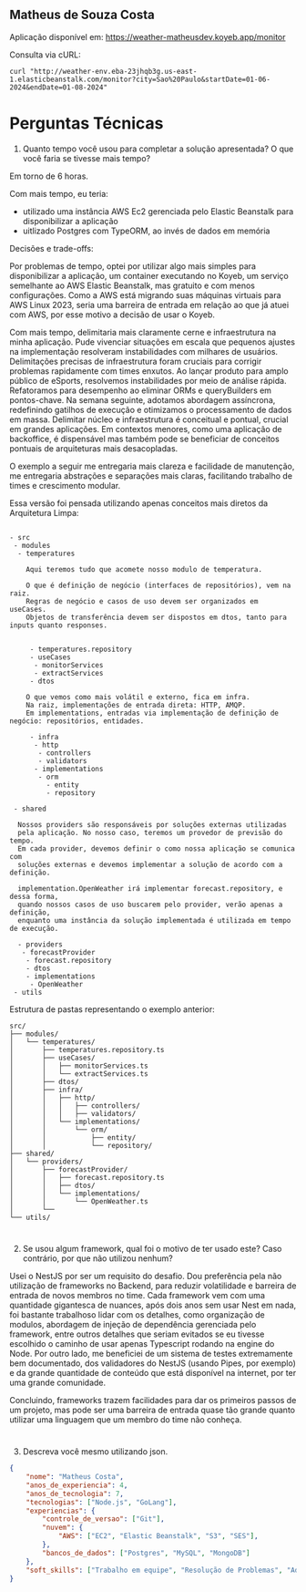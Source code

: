 ## Matheus de Souza Costa

Aplicação disponível em: https://weather-matheusdev.koyeb.app/monitor

Consulta via cURL:
```curl
curl "http://weather-env.eba-23jhqb3g.us-east-1.elasticbeanstalk.com/monitor?city=Sao%20Paulo&startDate=01-06-2024&endDate=01-08-2024"

```

# Perguntas Técnicas

1. Quanto tempo você usou para completar a solução apresentada? O que você faria se tivesse mais tempo?

Em torno de 6 horas.

Com mais tempo, eu teria:
- utilizado uma instância AWS Ec2 gerenciada pelo Elastic Beanstalk para disponibilizar a aplicação
- uitlizado Postgres com TypeORM, ao invés de dados em memória

Decisões e trade-offs:

Por problemas de tempo, optei por utilizar algo mais simples para disponibilizar a aplicação, um container executando no Koyeb, um serviço semelhante ao AWS Elastic Beanstalk, mas gratuito e com menos configurações. Como a AWS está migrando suas máquinas virtuais para AWS Linux 2023, seria uma barreira de entrada em relação ao que já atuei com AWS, por esse motivo a decisão de usar o Koyeb.

Com mais tempo, delimitaria mais claramente cerne e infraestrutura na minha aplicação. Pude vivenciar situações em escala que pequenos ajustes na implementação resolveram instabilidades com milhares de usuários. Delimitações precisas de infraestrutura foram cruciais para corrigir problemas rapidamente com times enxutos.
Ao lançar produto para amplo público de eSports, resolvemos instabilidades por meio de análise rápida. Refatoramos para desempenho ao eliminar ORMs e queryBuilders em pontos-chave. Na semana seguinte, adotamos abordagem assíncrona, redefinindo gatilhos de execução e otimizamos o processamento de dados em massa.
Delimitar núcleo e infraestrutura é conceitual e pontual, crucial em grandes aplicações. Em contextos menores, como uma aplicação de backoffice, é dispensável mas também pode se beneficiar de conceitos pontuais de arquiteturas mais desacopladas.


O exemplo a seguir me entregaria mais clareza e facilidade de manutenção, me entregaria abstrações e separações mais claras, facilitando trabalho de times e crescimento modular.

Essa versão foi pensada utilizando apenas conceitos mais diretos da Arquitetura Limpa:
```

- src
 - modules
  - temperatures

	Aqui teremos tudo que acomete nosso modulo de temperatura. 
	
	O que é definição de negócio (interfaces de repositórios), vem na raiz.
	Regras de negócio e casos de uso devem ser organizados em useCases.
	Objetos de transferência devem ser dispostos em dtos, tanto para inputs quanto responses.


	 - temperatures.repository
	 - useCases
      - monitorServices
	  - extractServices
	 - dtos
	
	O que vemos como mais volátil e externo, fica em infra. 
	Na raiz, implementações de entrada direta: HTTP, AMQP.
	Em implementations, entradas via implementação de definição de negócio: repositórios, entidades.
	
	 - infra
	  - http
	   - controllers
	   - validators
	  - implementations
	   - orm
	     - entity
		 - repository
		
 - shared

  Nossos providers são responsáveis por soluções externas utilizadas 
  pela aplicação. No nosso caso, teremos um provedor de previsão do tempo.
  Em cada provider, devemos definir o como nossa aplicação se comunica com
  soluções externas e devemos implementar a solução de acordo com a definição.

  implementation.OpenWeather irá implementar forecast.repository, e dessa forma,
  quando nossos casos de uso buscarem pelo provider, verão apenas a definição,
  enquanto uma instância da solução implementada é utilizada em tempo de execução.

  - providers
   - forecastProvider
	- forecast.repository
	- dtos
	- implementations
	 - OpenWeather
 - utils

```

Estrutura de pastas representando o exemplo anterior:

```
src/
├── modules/
│   └── temperatures/
│       ├── temperatures.repository.ts
│       ├── useCases/
│       │   ├── monitorServices.ts
│       │   └── extractServices.ts
│       ├── dtos/
│       ├── infra/
│       │   ├── http/
│       │   │   ├── controllers/
│       │   │   ├── validators/
│       │   └── implementations/
│       │       └── orm/
│       │           ├── entity/
│       │           └── repository/
├── shared/
│   └── providers/
│       ├── forecastProvider/
│       │   ├── forecast.repository.ts
│       │   ├── dtos/
│       │   └── implementations/
│       │       └── OpenWeather.ts
│       └── 
└── utils/

```
#

2. Se usou algum framework, qual foi o motivo de ter usado este? Caso contrário, por que não utilizou nenhum?

Usei o NestJS por ser um requisito do desafio. Dou preferência pela não utilização de frameworks no Backend, para reduzir volatilidade e barreira de entrada de novos membros no time. Cada framework vem com uma quantidade gigantesca de nuances, após dois anos sem usar Nest em nada, foi bastante trabalhoso lidar com os detalhes, como organização de modulos, abordagem de injeção de dependência gerenciada pelo framework, entre outros detalhes que seriam evitados se eu tivesse escolhido o caminho de usar apenas Typescript rodando na engine do Node. Por outro lado, me beneficiei de um sistema de testes extremamente bem documentado, dos validadores do NestJS (usando Pipes, por exemplo) e da grande quantidade de conteúdo que está disponível na internet, por ter uma grande comunidade.

Concluindo, frameworks trazem facilidades para dar os primeiros passos de um projeto, mas pode ser uma barreira de entrada quase tão grande quanto utilizar uma linguagem que um membro do time não conheça.

#

3. Descreva você mesmo utilizando json.
```json
{
	"nome": "Matheus Costa",
	"anos_de_experiencia": 4,
	"anos_de_tecnologia": 7,
	"tecnologias": ["Node.js", "GoLang"],
	"experiencias": {
		"controle_de_versao": ["Git"],
		"nuvem": {
			"AWS": ["EC2", "Elastic Beanstalk", "S3", "SES"],
		},
		"bancos_de_dados": ["Postgres", "MySQL", "MongoDB"]
	},
	"soft_skills": ["Trabalho em equipe", "Resolução de Problemas", "Adaptabilidade"]
}
```
